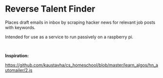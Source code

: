 # Reverse Talent Finder
Places draft emails in inbox by scraping hacker news for relevant job posts with keywords.

Intended for use as a service to run passively on a raspberry pi.

<br />

**Inspiration:**

<https://github.com/kaustavha/cs_homeschool/blob/master/learn_algos/hn_automailer/2.js>
